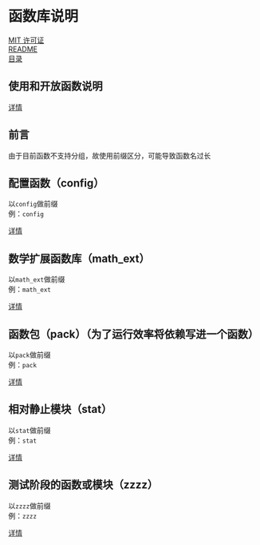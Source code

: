 # 函数库说明
[MIT 许可证](./LICENSE)  
[README](./README.md)  
[目录](./_目录.md)

## 使用和开放函数说明
[详情](./_使用和开放函数说明.md)

## 前言
由于目前函数不支持分组，故使用前缀区分，可能导致函数名过长  

## 配置函数（config）
以`config`做前缀  
例：`config`

[详情](./config__README.md)

## 数学扩展函数库（math_ext）
以`math_ext`做前缀  
例：`math_ext`

[详情](./math_ext__README.md)

## 函数包（pack）（为了运行效率将依赖写进一个函数）
以`pack`做前缀  
例：`pack`

[详情](./pack__README.md)

## 相对静止模块（stat）
以`stat`做前缀  
例：`stat`

[详情](./stat__README.md)

## 测试阶段的函数或模块（zzzz）
以`zzzz`做前缀  
例：`zzzz`

[详情](./zzzz__README.md)
